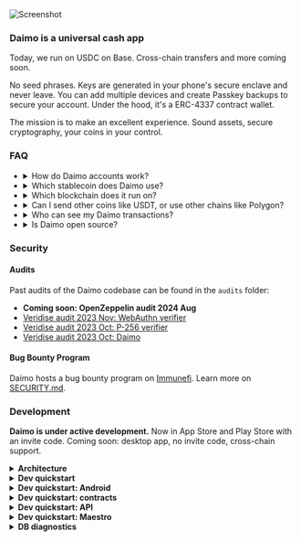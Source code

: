 <img alt="Screenshot" src="https://github.com/daimo-eth/daimo/assets/169280/3207b2bf-f93d-4c26-b56f-1545e4e7c182">

### Daimo is a universal cash app

Today, we run on USDC on Base. Cross-chain transfers and more coming soon.

No seed phrases. Keys are generated in your phone's secure enclave and never
leave. You can add multiple devices and create Passkey backups to secure your
account. Under the hood, it's a ERC-4337 contract wallet.

The mission is to make an excellent experience. Sound assets, secure cryptography, your coins in your control.

<!-- THE FAQ BELOW APPEARS AUTOMATICALLY ON THE WEBSITE. EDIT WITH CARE. -->

### FAQ

- <details><summary>How do Daimo accounts work?</summary>

  Daimo accounts are Ethereum accounts.

  Under the hood, they're a new and much-improved type called an ERC-4337 contract account. Each device you add to your account stores a secret key. When you send money, your phone first authenticates you with FaceID or similar, then cryptographically signs the transaction using that key.

  Daimo is non-custodial. Your keys, your coins.

  Daimo offers stronger security than traditional wallets. Keys live in dedicated hardware made for storing secrets, such as Secure Enclave on iPhone, and never leave your device.

  </details>

- <details><summary>Which stablecoin does Daimo use?</summary>

  Daimo runs on USDC, a high-quality stablecoin issued by Circle.

  Stablecoins are cryptocurrencies designed to maintain a stable value. Many are pegged to the dollar, so that one coin is worth $1. Circle is a US-based licensed money transmitter partnered with Coinbase. USDC is one of the largest and most liquid onchain dollar equivalents. <a target="_blank" href="https://bluechip.org/coins/usdc" >Learn more on Bluechip.</a>
  </details>

- <details><summary>Which blockchain does it run on?</summary>

  Daimo uses Base, an Ethereum rollup.

  Rollups support near-instant transactions that cost a few cents each. By contrast, transactions on the underlying Ethereum chain (layer 1 or L1) take about 10 times as long and cost a few dollars each. Rollups accomplish this by bundling many transactions into a single L1 transaction. They inherit the strong guarantees of Ethereum: like L1, Base is reliable and secure, and works worldwide. <a target="_blank"  href="https://l2beat.com/">Learn more on L2Beat.</a>
  </details>

- <details><summary>Can I send other coins like USDT, or use other chains like Polygon?</summary>

  Not yet. We plan to support payments in other stablecoins and on other chains soon.
  </details>

- <details><summary>Who can see my Daimo transactions?</summary>

  Currently, all Ethereum transactions are generally public, including Daimo transactions. We plan to add private payments as the infrastructure and support for them matures.
  </details>

- <details><summary>Is Daimo open source?</summary>

  Yes, Daimo is and will always be open-source under GPLv3. We're here to collaborate. We want to make self-custody fast, safe, and easy. <a target="_blank" href="https://github.com/daimo-eth/daimo">See more on our Github.</a>
  </details>

### Security

#### Audits

Past audits of the Daimo codebase can be found in the `audits` folder:

- **Coming soon: OpenZeppelin audit 2024 Aug**
- [Veridise audit 2023 Nov: WebAuthn verifier](./audits/2023-11-veridise-webauthn.pdf)
- [Veridise audit 2023 Oct: P-256 verifier](./audits/2023-10-veridise-p256.pdf)
- [Veridise audit 2023 Oct: Daimo](./audits/2023-10-veridise-daimo.pdf)

#### Bug Bounty Program

Daimo hosts a bug bounty program on [Immunefi](https://immunefi.com/bounty/daimo/). Learn more on [SECURITY.md](./SECURITY.md).

### Development

**Daimo is under active development.** Now in App Store and Play Store with an
invite code. Coming soon: desktop app, no invite code, cross-chain support.

<details>
<summary><strong>Architecture</strong></summary>
<img src="/doc/architecture.excalidraw.svg" />

**READMEs for each app and package.**

- [apps/daimo-mobile](apps/daimo-mobile) mobile app. Typescript + Expo
- [apps/daimo-web](apps/daimo-web) web app, including deep links. Typescript + NextJS
- [packages/contract](packages/contract) contracts, Solidity + Forge
- [packages/daimo-api](packages/daimo-api) API, including indexer. Typescript + Node
- [packages/daimo-common](packages/daimo-common) data models common to apps and API. Typescript
- [packages/daimo-expo-enclave](packages/daimo-expo-enclave) hardware enclave interface. Typescript, Kotlin, Swift + Expo native module
- [packages/daimo-userop](packages/daimo-userop) account abstraction interface. Typescript

</details>

<details>
<summary><strong>Dev quickstart</strong></summary>

Clone the repo, loading submodules.

```sh
git clone git@github.com:daimo-eth/daimo --recurse-submodules
```

Build the app.

```sh
node --version # ensure you have node 21+
npm i
npm run build
```

Run the iPhone Simulator in XCode. (If you're not on a Mac, see the
Android quick start below.) Get the latest simulator build from Expo; message us
if you need access. Drag-drop the build into the simulator to install.

Copy the example `.env` file to use the remote, hosted API.

```sh
cd apps/daimo-mobile
cp .env.example .env
```

Finally, run the app in the simulator.

```sh
npm run dev
```

**Use invite code `testnet`.** Once you create an account, you should
automatically get some testnet USDC from the faucet.

> Expo apps come in two layers: a native layer and a React Native (Typescript)
> layer. Whenever you add a native module or update `@daimo/expo-enclave`, you
> must rebuild the native app. For details, see `apps/daimo-mobile`.

</details>

<details>
<summary><strong>Dev quickstart: Android</strong></summary>

- **Ensure you have the correct Java version.** Version 20 doesn't work, Java 17 works.
- You need to `ANDROID_HOME` to the local Android SDK.
- Install Android Studio, and create an emulator.
- Download latest Android internal distribution build from Expo, and install it in the emulator.

All other instructions are the same as above. After `npm run dev`, type `a` to
open the Android simulator. You should now have both side-by-side. See the
mobile `package.json` for details.

</details>

<details>
<summary><strong>Dev quickstart: contracts</strong></summary>

Install Foundry.

```sh
curl -L https://foundry.paradigm.xyz | bash
# Reload your terminal, then run:
foundryup
```

Build the contracts.

```sh
forge build
```

For commands to run tests and recompute code coverage, see `ci.yml`.

</details>

<details>
<summary><strong>Dev quickstart: API</strong></summary>

`daimo-mobile` and `daimo-web` both rely on `daimo-api`.

By default:

- `daimo-mobile` runs the Expo incremental build server on localhost:8080
- `daimo-web` runs the web app, including fallback deeplinks, on localhost:3001
- `daimo-api` runs the TRPC API on localhost:3000

You'll need to either use the hosted Daimo API or run one locally.

To run the API locally, fill in `.env`. Message us if you need help.

You can run Postgres in the background locally using the Mac Postgres app.

Once you're running the API locally, you can run the full stack self-contained.

```sh
# First tab
cd packages/daimo-api && npm run dev
# Second tab
cd apps/daimo-mobile && npm run dev
# Third tab
cd apps/daimo-web && npm run dev
```

</details>

<details>
<summary><strong>Dev quickstart: Maestro</strong></summary>

`daimo-mobile` runs end to end tests with [Maestro](https://maestro.mobile.dev).

To write or run a test locally, first obtain a Expo build labelled with profile `maestro` [here](https://expo.dev/accounts/daimo/projects/daimo/builds).

Then, with Maestro installed, you can simply run `maestro test <test file name>` to run the test. Example: `maestro test .maestro/onboardAndRemove.yaml`.

In the cloud, these tests are run on the master branch using the `maestro-ci` workflow in [Maestro cloud](https://console.mobile.dev).

</details>
</details>

<details>
<summary><strong>DB diagnostics</strong></summary>

Shovel caught up?

```sql
SELECT * FROM shovel.latest;
```

Largest Postgres DB tables, disk usage:

```sql
SELECT
  table_schema,
  table_name,
  pg_size_pretty(pg_total_relation_size(c.oid)) AS total_size
FROM
  information_schema.tables t
JOIN
  pg_class c ON c.relname = t.table_name
WHERE table_type = 'BASE TABLE'
ORDER BY pg_total_relation_size(c.oid) DESC
LIMIT 20;
```

Largest tables, approximate row count:

```sql
SELECT
  (SELECT nspname FROM pg_namespace WHERE oid=relnamespace) as r_schema,
  relname as r_name,
  reltuples as approx_num_rows,
  (relpages * 8) / 1024 as approx_disk_mb
FROM pg_class
WHERE reltuples > 0
ORDER BY reltuples DESC;
```

</details>
